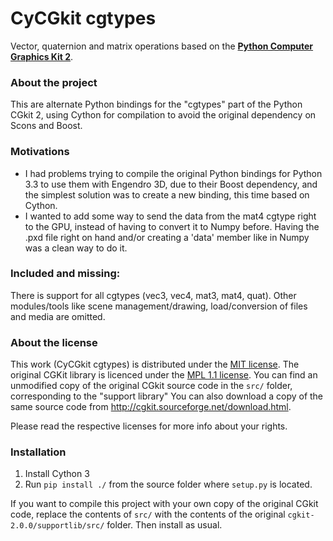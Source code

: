 # CyCGkit cgtypes
Vector, quaternion and matrix operations based on the [__Python Computer Graphics Kit 2__](http://cgkit.sourceforge.net/). 

### About the project
This are alternate Python bindings for the "cgtypes" part of the Python CGkit 2, using Cython for compilation to 
avoid the original dependency on Scons and Boost.
 
### Motivations
- I had problems trying to compile the original Python bindings for Python 3.3 to use them with Engendro 3D, 
due to their Boost dependency, and the simplest solution was to create a new binding, this time based on Cython.
- I wanted to add some way to send the data from the mat4 cgtype right to the GPU, instead of having to convert it to 
Numpy before. Having the .pxd file right on hand and/or creating a 'data' member like in Numpy was a clean way to 
do it.

### Included and missing:
There is support for all cgtypes (vec3, vec4, mat3, mat4, quat).
Other modules/tools like scene management/drawing, load/conversion of files and media are omitted.

### About the license
This work (CyCGkit cgtypes) is distributed under the [MIT license](https://opensource.org/licenses/MIT).
The original CGKit library is licenced under the [MPL 1.1 license](https://www.mozilla.org/en-US/MPL/). 
You can find an unmodified copy of the original CGkit source code in the `src/` folder, corresponding to the 
"support library" 
You can also download a copy of the same source code from http://cgkit.sourceforge.net/download.html.

Please read the respective licenses for more info about your rights.

### Installation
1. Install Cython 3 
2. Run `pip install ./` from the source folder where `setup.py` is located.

If you want to compile this project with your own copy of the original CGkit code, replace the contents of `src/` with 
the contents of the original `cgkit-2.0.0/supportlib/src/` folder. Then install as usual.
